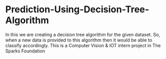 # Prediction-Using-Decision-Tree-Algorithm
In this we are creating a decision tree algorithm for the given dataset. So, when a new data is provided to this algorithm then it would be able to classify accordingly. This is a Computer Vision &amp; IOT intern project in The Sparks Foundation
